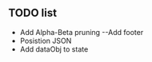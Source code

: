 ## TODO list
<ul>
<li>Add Alpha-Beta pruning --Add footer</li>
<li>Posistion JSON</li>
<li>Add dataObj to state</li>
</ul>